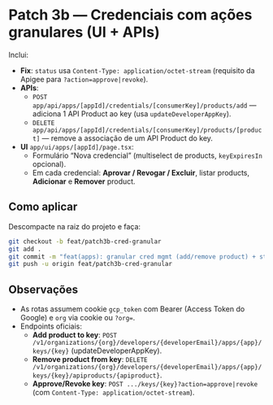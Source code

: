 # Patch 3b — Credenciais com ações granulares (UI + APIs)

Inclui:
- **Fix**: `status` usa `Content-Type: application/octet-stream` (requisito da Apigee para `?action=approve|revoke`).
- **APIs**:
  - `POST app/api/apps/[appId]/credentials/[consumerKey]/products/add` — adiciona 1 API Product ao key (usa `updateDeveloperAppKey`). 
  - `DELETE app/api/apps/[appId]/credentials/[consumerKey]/products/[product]` — remove a associação de um API Product do key.
- **UI** `app/ui/apps/[appId]/page.tsx`:
  - Formulário “Nova credencial” (multiselect de products, `keyExpiresIn` opcional).
  - Em cada credencial: **Aprovar / Revogar / Excluir**, listar products, **Adicionar** e **Remover** product.

## Como aplicar
Descompacte na raiz do projeto e faça:
```bash
git checkout -b feat/patch3b-cred-granular
git add .
git commit -m "feat(apps): granular cred mgmt (add/remove product) + status fix"
git push -u origin feat/patch3b-cred-granular
```

## Observações
- As rotas assumem cookie `gcp_token` com Bearer (Access Token do Google) e `org` via cookie ou `?org=`.
- Endpoints oficiais:
  - **Add product to key**: `POST /v1/organizations/{org}/developers/{developerEmail}/apps/{app}/keys/{key}` (updateDeveloperAppKey). 
  - **Remove product from key**: `DELETE /v1/organizations/{org}/developers/{developerEmail}/apps/{app}/keys/{key}/apiproducts/{apiproduct}`.
  - **Approve/Revoke key**: `POST .../keys/{key}?action=approve|revoke` (com `Content-Type: application/octet-stream`).
